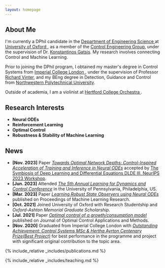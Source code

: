 ```yaml
---
layout: homepage
---
```


## About Me

I'm currently a DPhil candidate in the <a href="https://eng.ox.ac.uk/" target="_blank"> Department of Engineering Science </a> at <a href="https://www.ox.ac.uk/" target="_blank"> University of Oxford </a>, as a member of the <a href="https://eng.ox.ac.uk/control/" target="_blank">Control Engineering Group</a>, under the supervision of Dr. <a href="https://kgatsis.github.io/" target="_blank">Konstantinos Gatsis</a>. My research involves connecting Control and Machine Learning.

Prior to joining the DPhil program, I obtained my master's degree in Control Systems from <a href="https://www.imperial.ac.uk/" target="_blank"> Imperial College London </a>, under the supervision of Professor <a href="https://www.imperial.ac.uk/people/r.vinter" target="_blank">Richard Vinter</a>, and my BEng degree in Detection, Guidance and Control from <a href="https://en.nwpu.edu.cn/" target="_blank"> Northwestern Polytechnical University</a>.

Outside of academia, I am a violinist at <a href="https://www.hertford.ox.ac.uk/living-here/do-what-you-love/music" target="_blank"> Hertford College Orchestra </a>.


## Research Interests
- **Neural ODEs**
- **Reinforcement Learning**
- **Optimal Control**
- **Robustness &amp; Stability of Machine Learning**


## News
- **[Nov. 2023]** Paper <a href="https://openreview.net/forum?id=wErWEsPY8g" target="_blank">*Towards Optimal Network Depths: Control-Inspired Acceleration of Training and Inference in Neural ODEs*</a> accepted by <a href="https://dlde-2023.github.io/" target="_blank"> The Symbiosis of Deep Learning and Differential Equations DLDE III, NeurIPS 2023 Workshop</a>.
- **[Jun. 2023]** Attended <a href="https://l4dc.seas.upenn.edu/" target="_blank">*The 5th Annual Learning for Dynamics and Control Conference*</a> in the University of Pennsylvania, Philadelphia, US.
- **[Mar. 2023]** Paper <a href="https://proceedings.mlr.press/v211/miao23a.html" target="_blank">*Learning Robust State Observers using Neural ODEs*</a> published on Proceedings of Machine Learning Research.
- **[Oct. 2021]** Joined University of Oxford with Research Studentship and *Oxford-Ashton Memorial Graduate Scholarship*.
- **[Jul. 2021]** Paper <a href="https://onlinelibrary.wiley.com/doi/abs/10.1002/oca.2754">*Optimal control of a growth/consumption model*</a> published on Journal of Optimal Control Applications and Methods.
- **[Nov. 2020]** Graduated from Imperial College London with <a href="https://www.imperial.ac.uk/electrical-engineering/study/current-students-course-handbook/postgraduate-prizes/msc-prizes/" target="_blank">*Outstanding Achievement: Control Systems MSc &amp; Hertha Ayrton Centenary Prize(Best Project)*</a> for best performance in the programme and project with significant original contribution to the topic area.


<!-- {% include_relative _includes/publications.md %} -->

{% include_relative _includes/publications.md %}

{% include_relative _includes/teaching.md %}





<!--## Collaboration-->







